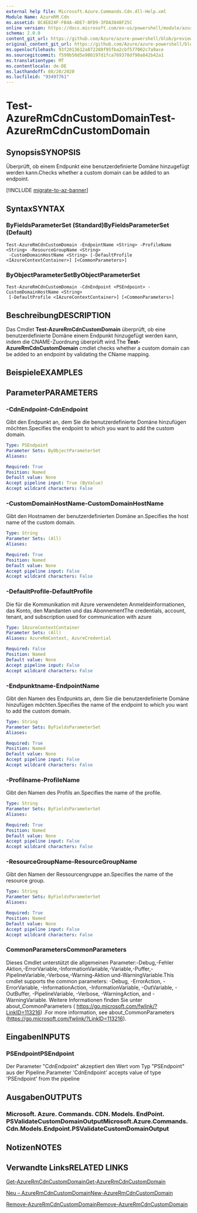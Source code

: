 ```yaml
---
external help file: Microsoft.Azure.Commands.Cdn.dll-Help.xml
Module Name: AzureRM.Cdn
ms.assetid: 8C4E824F-FB4A-4DE7-8FD9-3FDA3848F25C
online version: https://docs.microsoft.com/en-us/powershell/module/azurerm.cdn/test-azurermcdncustomdomain
schema: 2.0.0
content_git_url: https://github.com/Azure/azure-powershell/blob/preview/src/ResourceManager/Cdn/Commands.Cdn/help/Test-AzureRmCdnCustomDomain.md
original_content_git_url: https://github.com/Azure/azure-powershell/blob/preview/src/ResourceManager/Cdn/Commands.Cdn/help/Test-AzureRmCdnCustomDomain.md
ms.openlocfilehash: 93f2013612a872288f95fba2cbf577002c7a9ace
ms.sourcegitcommit: f599b50d5e980197d1fca769378df90a842b42a1
ms.translationtype: MT
ms.contentlocale: de-DE
ms.lasthandoff: 08/20/2020
ms.locfileid: "93497761"
---
```

# <span data-ttu-id="50fbf-101">Test-AzureRmCdnCustomDomain</span><span class="sxs-lookup"><span data-stu-id="50fbf-101">Test-AzureRmCdnCustomDomain</span></span>

## <span data-ttu-id="50fbf-102">Synopsis</span><span class="sxs-lookup"><span data-stu-id="50fbf-102">SYNOPSIS</span></span>
<span data-ttu-id="50fbf-103">Überprüft, ob einem Endpunkt eine benutzerdefinierte Domäne hinzugefügt werden kann.</span><span class="sxs-lookup"><span data-stu-id="50fbf-103">Checks whether a custom domain can be added to an endpoint.</span></span>

[!INCLUDE [migrate-to-az-banner](../../includes/migrate-to-az-banner.md)]

## <span data-ttu-id="50fbf-104">Syntax</span><span class="sxs-lookup"><span data-stu-id="50fbf-104">SYNTAX</span></span>

### <span data-ttu-id="50fbf-105">ByFieldsParameterSet (Standard)</span><span class="sxs-lookup"><span data-stu-id="50fbf-105">ByFieldsParameterSet (Default)</span></span>
```
Test-AzureRmCdnCustomDomain -EndpointName <String> -ProfileName <String> -ResourceGroupName <String>
 -CustomDomainHostName <String> [-DefaultProfile <IAzureContextContainer>] [<CommonParameters>]
```

### <span data-ttu-id="50fbf-106">ByObjectParameterSet</span><span class="sxs-lookup"><span data-stu-id="50fbf-106">ByObjectParameterSet</span></span>
```
Test-AzureRmCdnCustomDomain -CdnEndpoint <PSEndpoint> -CustomDomainHostName <String>
 [-DefaultProfile <IAzureContextContainer>] [<CommonParameters>]
```

## <span data-ttu-id="50fbf-107">Beschreibung</span><span class="sxs-lookup"><span data-stu-id="50fbf-107">DESCRIPTION</span></span>
<span data-ttu-id="50fbf-108">Das Cmdlet **Test-AzureRmCdnCustomDomain** überprüft, ob eine benutzerdefinierte Domäne einem Endpunkt hinzugefügt werden kann, indem die CNAME-Zuordnung überprüft wird.</span><span class="sxs-lookup"><span data-stu-id="50fbf-108">The **Test-AzureRmCdnCustomDomain** cmdlet checks whether a custom domain can be added to an endpoint by validating the CName mapping.</span></span>

## <span data-ttu-id="50fbf-109">Beispiele</span><span class="sxs-lookup"><span data-stu-id="50fbf-109">EXAMPLES</span></span>

## <span data-ttu-id="50fbf-110">Parameter</span><span class="sxs-lookup"><span data-stu-id="50fbf-110">PARAMETERS</span></span>

### <span data-ttu-id="50fbf-111">-CdnEndpoint</span><span class="sxs-lookup"><span data-stu-id="50fbf-111">-CdnEndpoint</span></span>
<span data-ttu-id="50fbf-112">Gibt den Endpunkt an, dem Sie die benutzerdefinierte Domäne hinzufügen möchten.</span><span class="sxs-lookup"><span data-stu-id="50fbf-112">Specifies the endpoint to which you want to add the custom domain.</span></span>

```yaml
Type: PSEndpoint
Parameter Sets: ByObjectParameterSet
Aliases: 

Required: True
Position: Named
Default value: None
Accept pipeline input: True (ByValue)
Accept wildcard characters: False
```

### <span data-ttu-id="50fbf-113">-CustomDomainHostName</span><span class="sxs-lookup"><span data-stu-id="50fbf-113">-CustomDomainHostName</span></span>
<span data-ttu-id="50fbf-114">Gibt den Hostnamen der benutzerdefinierten Domäne an.</span><span class="sxs-lookup"><span data-stu-id="50fbf-114">Specifies the host name of the custom domain.</span></span>

```yaml
Type: String
Parameter Sets: (All)
Aliases: 

Required: True
Position: Named
Default value: None
Accept pipeline input: False
Accept wildcard characters: False
```

### <span data-ttu-id="50fbf-115">-DefaultProfile</span><span class="sxs-lookup"><span data-stu-id="50fbf-115">-DefaultProfile</span></span>
<span data-ttu-id="50fbf-116">Die für die Kommunikation mit Azure verwendeten Anmeldeinformationen, das Konto, den Mandanten und das Abonnement</span><span class="sxs-lookup"><span data-stu-id="50fbf-116">The credentials, account, tenant, and subscription used for communication with azure</span></span>

```yaml
Type: IAzureContextContainer
Parameter Sets: (All)
Aliases: AzureRmContext, AzureCredential

Required: False
Position: Named
Default value: None
Accept pipeline input: False
Accept wildcard characters: False
```

### <span data-ttu-id="50fbf-117">-Endpunktname</span><span class="sxs-lookup"><span data-stu-id="50fbf-117">-EndpointName</span></span>
<span data-ttu-id="50fbf-118">Gibt den Namen des Endpunkts an, dem Sie die benutzerdefinierte Domäne hinzufügen möchten.</span><span class="sxs-lookup"><span data-stu-id="50fbf-118">Specifies the name of the endpoint to which you want to add the custom domain.</span></span>

```yaml
Type: String
Parameter Sets: ByFieldsParameterSet
Aliases: 

Required: True
Position: Named
Default value: None
Accept pipeline input: False
Accept wildcard characters: False
```

### <span data-ttu-id="50fbf-119">-Profilname</span><span class="sxs-lookup"><span data-stu-id="50fbf-119">-ProfileName</span></span>
<span data-ttu-id="50fbf-120">Gibt den Namen des Profils an.</span><span class="sxs-lookup"><span data-stu-id="50fbf-120">Specifies the name of the profile.</span></span>

```yaml
Type: String
Parameter Sets: ByFieldsParameterSet
Aliases: 

Required: True
Position: Named
Default value: None
Accept pipeline input: False
Accept wildcard characters: False
```

### <span data-ttu-id="50fbf-121">-ResourceGroupName</span><span class="sxs-lookup"><span data-stu-id="50fbf-121">-ResourceGroupName</span></span>
<span data-ttu-id="50fbf-122">Gibt den Namen der Ressourcengruppe an.</span><span class="sxs-lookup"><span data-stu-id="50fbf-122">Specifies the name of the resource group.</span></span>

```yaml
Type: String
Parameter Sets: ByFieldsParameterSet
Aliases: 

Required: True
Position: Named
Default value: None
Accept pipeline input: False
Accept wildcard characters: False
```

### <span data-ttu-id="50fbf-123">CommonParameters</span><span class="sxs-lookup"><span data-stu-id="50fbf-123">CommonParameters</span></span>
<span data-ttu-id="50fbf-124">Dieses Cmdlet unterstützt die allgemeinen Parameter:-Debug,-Fehler Aktion,-ErrorVariable,-InformationVariable,-Variable,-Puffer,-PipelineVariable,-Verbose,-Warning-Aktion und-WarningVariable.</span><span class="sxs-lookup"><span data-stu-id="50fbf-124">This cmdlet supports the common parameters: -Debug, -ErrorAction, -ErrorVariable, -InformationAction, -InformationVariable, -OutVariable, -OutBuffer, -PipelineVariable, -Verbose, -WarningAction, and -WarningVariable.</span></span> <span data-ttu-id="50fbf-125">Weitere Informationen finden Sie unter about_CommonParameters ( https://go.microsoft.com/fwlink/?LinkID=113216) .</span><span class="sxs-lookup"><span data-stu-id="50fbf-125">For more information, see about_CommonParameters (https://go.microsoft.com/fwlink/?LinkID=113216).</span></span>

## <span data-ttu-id="50fbf-126">Eingaben</span><span class="sxs-lookup"><span data-stu-id="50fbf-126">INPUTS</span></span>

### <span data-ttu-id="50fbf-127">PSEndpoint</span><span class="sxs-lookup"><span data-stu-id="50fbf-127">PSEndpoint</span></span>
<span data-ttu-id="50fbf-128">Der Parameter "CdnEndpoint" akzeptiert den Wert vom Typ "PSEndpoint" aus der Pipeline.</span><span class="sxs-lookup"><span data-stu-id="50fbf-128">Parameter 'CdnEndpoint' accepts value of type 'PSEndpoint' from the pipeline</span></span>

## <span data-ttu-id="50fbf-129">Ausgaben</span><span class="sxs-lookup"><span data-stu-id="50fbf-129">OUTPUTS</span></span>

### <span data-ttu-id="50fbf-130">Microsoft. Azure. Commands. CDN. Models. EndPoint. PSValidateCustomDomainOutput</span><span class="sxs-lookup"><span data-stu-id="50fbf-130">Microsoft.Azure.Commands.Cdn.Models.Endpoint.PSValidateCustomDomainOutput</span></span>

## <span data-ttu-id="50fbf-131">Notizen</span><span class="sxs-lookup"><span data-stu-id="50fbf-131">NOTES</span></span>

## <span data-ttu-id="50fbf-132">Verwandte Links</span><span class="sxs-lookup"><span data-stu-id="50fbf-132">RELATED LINKS</span></span>

[<span data-ttu-id="50fbf-133">Get-AzureRmCdnCustomDomain</span><span class="sxs-lookup"><span data-stu-id="50fbf-133">Get-AzureRmCdnCustomDomain</span></span>](./Get-AzureRmCdnCustomDomain.md)

[<span data-ttu-id="50fbf-134">Neu – AzureRmCdnCustomDomain</span><span class="sxs-lookup"><span data-stu-id="50fbf-134">New-AzureRmCdnCustomDomain</span></span>](./New-AzureRmCdnCustomDomain.md)

[<span data-ttu-id="50fbf-135">Remove-AzureRmCdnCustomDomain</span><span class="sxs-lookup"><span data-stu-id="50fbf-135">Remove-AzureRmCdnCustomDomain</span></span>](./Remove-AzureRmCdnCustomDomain.md)


